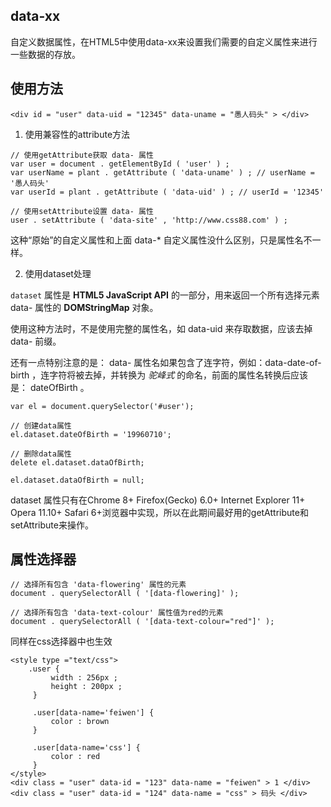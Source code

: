 ## data-xx

自定义数据属性，在HTML5中使用data-xx来设置我们需要的自定义属性来进行一些数据的存放。

## 使用方法

```
<div id = "user" data-uid = "12345" data-uname = "愚人码头" > </div>
```

1. 使用兼容性的attribute方法

```
// 使用getAttribute获取 data- 属性
var user = document . getElementById ( 'user' ) ;
var userName = plant . getAttribute ( 'data-uname' ) ; // userName = '愚人码头'
var userId = plant . getAttribute ( 'data-uid' ) ; // userId = '12345'
 
// 使用setAttribute设置 data- 属性
user . setAttribute ( 'data-site' , 'http://www.css88.com' ) ;
```

这种“原始”的自定义属性和上面 data-* 自定义属性没什么区别，只是属性名不一样。

2. 使用dataset处理

`dataset` 属性是 **HTML5 JavaScript API** 的一部分，用来返回一个所有选择元素 data- 属性的 **DOMStringMap** 对象。

使用这种方法时，不是使用完整的属性名，如 data-uid 来存取数据，应该去掉data- 前缀。

还有一点特别注意的是： data- 属性名如果包含了连字符，例如：data-date-of-birth ，连字符将被去掉，并转换为 _驼峰式_ 的命名，前面的属性名转换后应该是： dateOfBirth 。

```
var el = document.querySelector('#user');

// 创建data属性
el.dataset.dateOfBirth = '19960710';

// 删除data属性
delete el.dataset.dataOfBirth;

el.dataset.dataOfBirth = null;

```

dataset 属性只有在Chrome 8+ Firefox(Gecko) 6.0+ Internet Explorer 11+ Opera 11.10+ Safari 6+浏览器中实现，所以在此期间最好用的getAttribute和setAttribute来操作。

## 属性选择器

```
// 选择所有包含 'data-flowering' 属性的元素
document . querySelectorAll ( '[data-flowering]' );
 
// 选择所有包含 'data-text-colour' 属性值为red的元素
document . querySelectorAll ( '[data-text-colour="red"]' );
```

同样在css选择器中也生效

```
<style type ="text/css">
    .user {
         width : 256px ;
         height : 200px ;
     }
 
     .user[data-name='feiwen'] {
         color : brown
     }
 
     .user[data-name='css'] {
         color : red
     }
</style>
<div class = "user" data-id = "123" data-name = "feiwen" > 1 </div>
<div class = "user" data-id = "124" data-name = "css" > 码头 </div>
```



